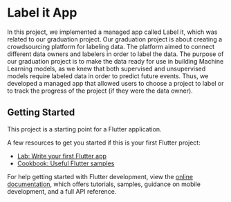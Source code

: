# Label it App

In this project, we implemented a managed app called Label it, which was related to our graduation project. Our graduation project is about creating a crowdsourcing platform for labeling data. The platform aimed to connect different data owners and labelers in order to label the data. The purpose of our graduation project is to make the data ready for use in building Machine Learning models, as we knew that both supervised and unsupervised models require labeled data in order to predict future events. Thus, we developed a managed app that allowed users to choose a project to label or to track the progress of the project (if they were the data owner).

## Getting Started

This project is a starting point for a Flutter application.

A few resources to get you started if this is your first Flutter project:

- [Lab: Write your first Flutter app](https://docs.flutter.dev/get-started/codelab)
- [Cookbook: Useful Flutter samples](https://docs.flutter.dev/cookbook)

For help getting started with Flutter development, view the
[online documentation](https://docs.flutter.dev/), which offers tutorials,
samples, guidance on mobile development, and a full API reference.
